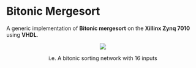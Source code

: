 # Bitonic Mergesort
A generic implementation of **Bitonic mergesort** on the **Xillinx Zynq 7010** using **VHDL**.

<p align="center"> 
    <img src="http://uupload.ir/files/sr2_1686px-bitonicsort1.svg.png">
</p>

<p align="center"> 
    i.e. A bitonic sorting network with 16 inputs
</p>
<br/>
